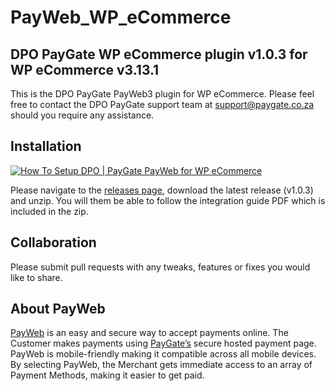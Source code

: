 # PayWeb_WP_eCommerce
## DPO PayGate WP eCommerce plugin v1.0.3 for WP eCommerce v3.13.1

This is the DPO PayGate PayWeb3 plugin for WP eCommerce. Please feel free to contact the DPO PayGate support team at support@paygate.co.za should you require any assistance.

## Installation
[![How To Setup DPO | PayGate PayWeb for WP eCommerce](https://www.appinlet.com/wp-content/uploads/2018/09/WP-eCommerce-Integration.jpg)](https://www.youtube.com/watch?v=ePk47dUZ-To "How To Setup DPO | PayGate PayWeb for WP eCommerce")

Please navigate to the [releases page](https://github.com/PayGate/PayWeb_WP_eCommerce/releases), download the latest release (v1.0.3) and unzip. You will them be able to follow the integration guide PDF which is included in the zip.

## Collaboration

Please submit pull requests with any tweaks, features or fixes you would like to share.

## About PayWeb

[PayWeb](https://www.paygate.co.za/paygate-products/payweb/) is an easy and secure way to accept payments online. The Customer makes payments using [PayGate’s](https://www.paygate.co.za/) secure hosted payment page. PayWeb is mobile-friendly making it compatible across all mobile devices. By selecting PayWeb, the Merchant gets immediate access to an array of Payment Methods, making it easier to get paid.
